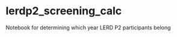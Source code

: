 lerdp2_screening_calc
=====================

Notebook for determining which year LERD P2 participants belong